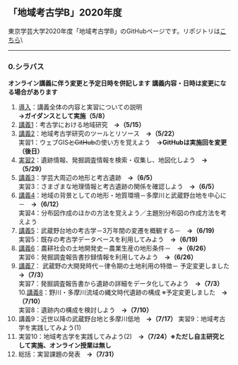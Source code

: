 ## 「地域考古学B」2020年度
東京学芸大学2020年度「地域考古学B」のGitHubページです。リポジトリは[こちら](https://github.com/kotdijian/ChiikiKoukoB-2020)\

***
### 0.シラバス    
**オンライン講義に伴う変更と予定日時を併記します**
**講義内容・日時は変更になる場合があります**
1. [導入](https://kotdijian.github.io/ChiikiKoukoB-2020/01/JugyoSanka)：講義全体の内容と実習についての説明 **→ガイダンスとして実施（5/8）**
2. [講義1](https://kotdijian.github.io/ChiikiKoukoB-2020/02/)：考古学における地域研究　**→（5/15）**
3. [講義2](https://kotdijian.github.io/ChiikiKoukoB-2020/03/)：地域考古学研究のツールとリソース　**→（5/22）**    
    実習1：ウェブGIS~~とGitHub~~の使い方を覚えよう　**→GitHubは実施回を変更（後日）**    
4. [実習2](https://kotdijian.github.io/ChiikiKoukoB-2020/04/)：遺跡情報、発掘調査情報を検索・収集し、地図化しよう　**→（5/29）**  
5. [講義3](https://kotdijian.github.io/ChiikiKoukoB-2020/05/)：学芸大周辺の地形と考古遺跡　**→（6/5）**    
    実習3：さまざまな地理情報と考古遺跡の関係を確認しよう　**→（6/5）**    
6. [講義4](https://kotdijian.github.io/ChiikiKoukoB-2020/06/)：地域の背景としての地形・地質環境－多摩川と武蔵野台地を中心に－　**→（6/12）**    
    実習4：分布図作成のほかの方法を覚えよう／主題別分布図の作成方法を考えよう
7. [講義5](https://kotdijian.github.io/ChiikiKoukoB-2020/07/)：武蔵野台地の考古学－3万年間の変遷を概観する－　**→（6/19)**    
    実習5：既存の考古学データベースを利用してみよう　**→（6/19)**
8. [講義6](https://kotdijian.github.io/ChiikiKoukoB-2020/08/)：農耕社会の土地開発史－農業生産の地形条件－　**→（6/26）**    
    実習6：発掘調査報告書抄録情報を利用してみよう　**→（6/26）**
9. [講義7](https://kotdijian.github.io/ChiikiKoukoB-2020/09/)： 武蔵野の大開発時代－律令期の土地利用の特徴－ 予定変更しました **→（7/3）**    
    実習7：発掘調査報告書から遺跡の詳細をデータ化してみよう　**→（7/3）**
10.[講義8](https://kotdijian.github.io/ChiikiKoukoB-2020/10/)：野川・多摩川流域の縄文時代遺跡の構成 ※予定変更しました　**→（7/10）**    
    実習8：遺跡内の構成を検討しよう　**→（7/10）**    
11. 講義9：近世以降の武蔵野台地と多摩川低地　**→（7/17）**
    実習9：地域考古学を実践してみよう(1)    
12. 実習10：地域考古学を実践してみよう(2)　**→（7/24）※ただし自主研究として実施、オンライン授業は無し**
13. 総括：実習課題の発表　**→（7/31）**

